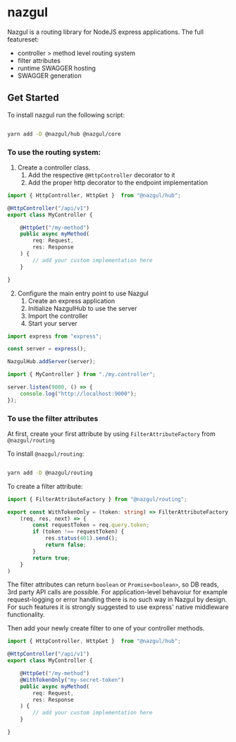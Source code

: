 # nazgul

Nazgul is a routing library for NodeJS express applications.
The full featureset:
* controller > method level routing system
* filter attributes
* runtime SWAGGER hosting
* SWAGGER generation

## Get Started

To install nazgul run the following script:
```sh

yarn add -D @nazgul/hub @nazgul/core

```

### To use the routing system:

1. Create a controller class.
   1. Add the respective `@HttpController` decorator to it
   2. Add the proper http decorator to the endpoint implementation

```ts
import { HttpController, HttpGet }  from "@nazgul/hub";

@HttpController("/api/v1")
export class MyController {

    @HttpGet("/my-method")
    public async myMethod(
        req: Request,
        res: Response
    ) {
        // add your custom implementation here
    }

}

```

2. Configure the main entry point to use Nazgul
    1. Create an express application
    2. Initialize NazgulHub to use the server
    3. Import the controller
    4. Start your server

```ts
import express from "express";

const server = express();

NazgulHub.addServer(server);

import { MyController } from "./my.controller";

server.listen(9000, () => {
    console.log("http://localhost:9000");
});

```

### To use the filter attributes

At first, create your first attribute by using `FilterAttributeFactory` from `@nazgul/routing`

To install `@nazgul/routing`:
```sh

yarn add -D @nazgul/routing

```

To create a filter attribute:

```ts
import { FilterAttributeFactory } from "@nazgul/routing";

export const WithTokenOnly = (token: string) => FilterAttributeFactory.create(
    (req, res, next) => {
        const requestToken = req.query.token;
        if (token !== requestToken) {
            res.status(401).send();
            return false;
        }
        return true;
    }
)

```
The filter attributes can return `boolean` or `Promise<boolean>`, so DB reads, 3rd party API calls are possible.
For application-level behavoiur for example request-logging or error handling there is no such way in Nazgul by design. For such features it is strongly suggested to use express' native middleware functionality.


Then add your newly create filter to one of your controller methods.

```ts
import { HttpController, HttpGet }  from "@nazgul/hub";

@HttpController("/api/v1")
export class MyController {

    @HttpGet("/my-method")
    @WithTokenOnly("my-secret-token")
    public async myMethod(
        req: Request,
        res: Response
    ) {
        // add your custom implementation here
    }

}

```